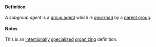 #### Definition

*A subgroup agent* is a [group agent](https://github.com/gcassel/Modular-Organization-Terminology/blob/master/compound-terms/group-agent.md) which *is [governed](https://github.com/gcassel/Modular-Organization-Terminology/blob/master/terms/govern.md)* by a [parent group](https://github.com/gcassel/Modular-Organization-Terminology/blob/master/compound-terms/parent-group.md).

#### Notes

This is an [intentionally](https://github.com/gcassel/Modular-Organization-Terminology/blob/master/terms/intention.md) [specialized](https://github.com/gcassel/Modular-Organization-Terminology/blob/master/terms/specialize.md) [organizing](https://github.com/gcassel/Modular-Organization-Terminology/blob/master/terms/organize.md) definition.  
